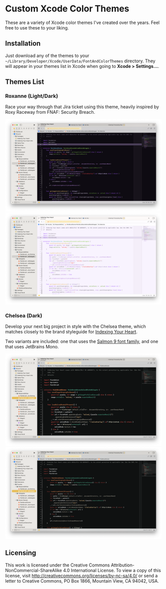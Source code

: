 # Custom Xcode Color Themes

These are a variety of Xcode color themes I've created over the years. Feel free to use these to your liking.

## Installation

Just download any of the themes to your `~/Library/Developer/Xcode/UserData/FontAndColorThemes` directory.
They will appear in your themes list in Xcode when going to **Xcode > Settings...**.

## Themes List

### Roxanne (Light/Dark)
Race your way through that Jira ticket using this theme, heavily inspired by Roxy Raceway from FNAF: Security
Breach.

![Roxanne (Dark)](Screenshots/roxy-dark.png)
![ROxanne (Light)](Screenshots/roxy-light.png)

### Chelsea (Dark)
Develop your next big project in style with the Chelsea theme, which matches closely to the brand styleguide
for [Indexing Your Heart](https://indexingyourhe.art).

Two variants are included: one that uses the [Salmon 9 font family](https://phildjii.itch.io/salmon-family),
and one that uses JetBrains Mono.

![Chelsea (Dark, Salmon 9)](Screenshots/chelsea-dark.png)
![Chelsea (Dark, JB Mono)](Screenshots/chelsea-dark-jbmono.png)

## Licensing
This work is licensed under the Creative Commons Attribution-NonCommercial-ShareAlike 4.0 International License. To view a copy of this license, visit http://creativecommons.org/licenses/by-nc-sa/4.0/ or send a letter to Creative Commons, PO Box 1866, Mountain View, CA 94042, USA.
